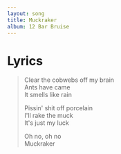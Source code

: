 ```yaml
---
layout: song
title: Muckraker
album: 12 Bar Bruise
---
```


# Lyrics

> Clear the cobwebs off my brain  
> Ants have came  
> It smells like rain  
> 
> Pissin' shit off porcelain  
> I'll rake the muck  
> It's just my luck  
> 
> Oh no, oh no  
> Muckraker  

